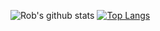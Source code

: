![Rob's github stats](https://github-readme-stats.vercel.app/api?username=ro6ley&show_icons=true&theme=vue-dark)
[![Top Langs](https://github-readme-stats.vercel.app/api/top-langs/?username=ro6ley&theme=vue-dark)](https://github.com/anuraghazra/github-readme-stats)


<!--
**ro6ley/ro6ley** is a ✨ _special_ ✨ repository because its `README.md` (this file) appears on your GitHub profile.

Here are some ideas to get you started:

- 🔭 I’m currently working on ...
- 🌱 I’m currently learning ...
- 👯 I’m looking to collaborate on ...
- 🤔 I’m looking for help with ...
- 💬 Ask me about ...
- 📫 How to reach me: ...
- ⚡ Fun fact: ...
-->
